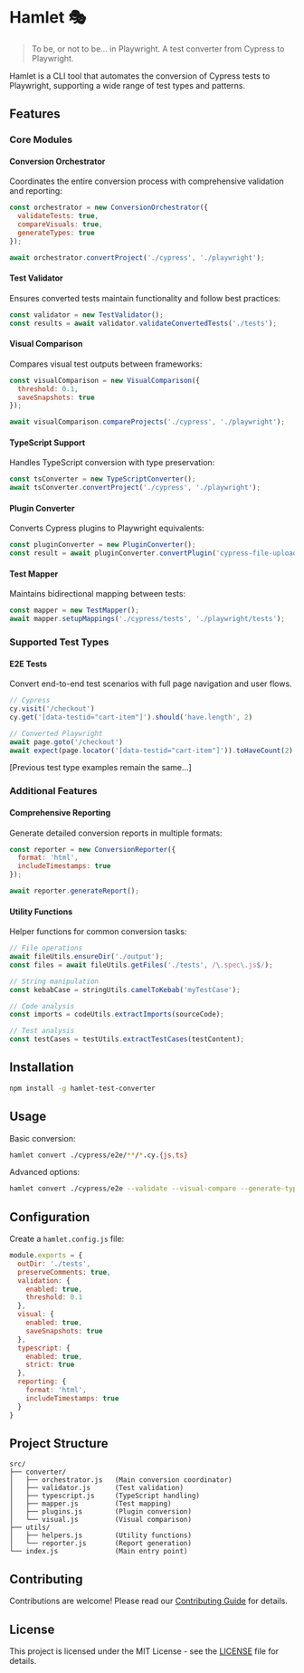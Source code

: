 # Hamlet 🎭

> To be, or not to be... in Playwright. A test converter from Cypress to Playwright.

Hamlet is a CLI tool that automates the conversion of Cypress tests to Playwright, supporting a wide range of test types and patterns.

## Features

### Core Modules

#### Conversion Orchestrator
Coordinates the entire conversion process with comprehensive validation and reporting:
```javascript
const orchestrator = new ConversionOrchestrator({
  validateTests: true,
  compareVisuals: true,
  generateTypes: true
});

await orchestrator.convertProject('./cypress', './playwright');
```

#### Test Validator
Ensures converted tests maintain functionality and follow best practices:
```javascript
const validator = new TestValidator();
const results = await validator.validateConvertedTests('./tests');
```

#### Visual Comparison
Compares visual test outputs between frameworks:
```javascript
const visualComparison = new VisualComparison({
  threshold: 0.1,
  saveSnapshots: true
});

await visualComparison.compareProjects('./cypress', './playwright');
```

#### TypeScript Support
Handles TypeScript conversion with type preservation:
```javascript
const tsConverter = new TypeScriptConverter();
await tsConverter.convertProject('./cypress', './playwright');
```

#### Plugin Converter
Converts Cypress plugins to Playwright equivalents:
```javascript
const pluginConverter = new PluginConverter();
const result = await pluginConverter.convertPlugin('cypress-file-upload');
```

#### Test Mapper
Maintains bidirectional mapping between tests:
```javascript
const mapper = new TestMapper();
await mapper.setupMappings('./cypress/tests', './playwright/tests');
```

### Supported Test Types

#### E2E Tests
Convert end-to-end test scenarios with full page navigation and user flows.
```typescript
// Cypress
cy.visit('/checkout')
cy.get('[data-testid="cart-item"]').should('have.length', 2)

// Converted Playwright
await page.goto('/checkout')
await expect(page.locator('[data-testid="cart-item"]')).toHaveCount(2)
```

[Previous test type examples remain the same...]

### Additional Features

#### Comprehensive Reporting
Generate detailed conversion reports in multiple formats:
```javascript
const reporter = new ConversionReporter({
  format: 'html',
  includeTimestamps: true
});

await reporter.generateReport();
```

#### Utility Functions
Helper functions for common conversion tasks:
```javascript
// File operations
await fileUtils.ensureDir('./output');
const files = await fileUtils.getFiles('./tests', /\.spec\.js$/);

// String manipulation
const kebabCase = stringUtils.camelToKebab('myTestCase');

// Code analysis
const imports = codeUtils.extractImports(sourceCode);

// Test analysis
const testCases = testUtils.extractTestCases(testContent);
```

## Installation

```bash
npm install -g hamlet-test-converter
```

## Usage

Basic conversion:
```bash
hamlet convert ./cypress/e2e/**/*.cy.{js,ts}
```

Advanced options:
```bash
hamlet convert ./cypress/e2e --validate --visual-compare --generate-types
```

## Configuration

Create a `hamlet.config.js` file:

```javascript
module.exports = {
  outDir: './tests',
  preserveComments: true,
  validation: {
    enabled: true,
    threshold: 0.1
  },
  visual: {
    enabled: true,
    saveSnapshots: true
  },
  typescript: {
    enabled: true,
    strict: true
  },
  reporting: {
    format: 'html',
    includeTimestamps: true
  }
}
```

## Project Structure

```
src/
├── converter/
│   ├── orchestrator.js   (Main conversion coordinator)
│   ├── validator.js      (Test validation)
│   ├── typescript.js     (TypeScript handling)
│   ├── mapper.js         (Test mapping)
│   ├── plugins.js        (Plugin conversion)
│   └── visual.js         (Visual comparison)
├── utils/
│   ├── helpers.js        (Utility functions)
│   └── reporter.js       (Report generation)
└── index.js              (Main entry point)
```

## Contributing

Contributions are welcome! Please read our [Contributing Guide](CONTRIBUTING.md) for details.

## License

This project is licensed under the MIT License - see the [LICENSE](LICENSE) file for details.